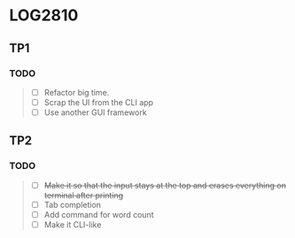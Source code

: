# LOG2810

## TP1

### TODO

> - [ ] Refactor big time.
> - [ ] Scrap the UI from the CLI app
> - [ ] Use another GUI framework

## TP2

### TODO

> - [ ] ~~Make it so that the input stays at the top and erases everything on terminal after printing~~
> - [ ] Tab completion 
> - [ ] Add command for word count
> - [ ] Make it CLI-like

